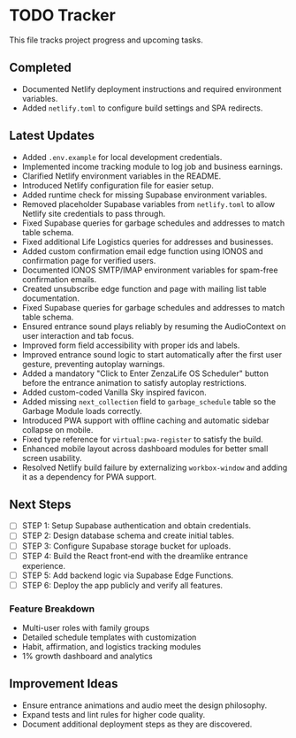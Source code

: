 # TODO Tracker

This file tracks project progress and upcoming tasks.

## Completed
- Documented Netlify deployment instructions and required environment variables.
- Added `netlify.toml` to configure build settings and SPA redirects.

## Latest Updates
- Added `.env.example` for local development credentials.
- Implemented income tracking module to log job and business earnings.
- Clarified Netlify environment variables in the README.
- Introduced Netlify configuration file for easier setup.
- Added runtime check for missing Supabase environment variables.
- Removed placeholder Supabase variables from `netlify.toml` to allow Netlify
  site credentials to pass through.
- Fixed Supabase queries for garbage schedules and addresses to match table schema.
- Fixed additional Life Logistics queries for addresses and businesses.
- Added custom confirmation email edge function using IONOS and confirmation
  page for verified users.
- Documented IONOS SMTP/IMAP environment variables for spam-free confirmation emails.
- Created unsubscribe edge function and page with mailing list table documentation.
- Fixed Supabase queries for garbage schedules and addresses to match table schema.
- Ensured entrance sound plays reliably by resuming the AudioContext on user interaction and tab focus.
- Improved form field accessibility with proper ids and labels.
- Improved entrance sound logic to start automatically after the first user gesture, preventing autoplay warnings.
- Added a mandatory "Click to Enter ZenzaLife OS Scheduler" button before the entrance animation to satisfy autoplay restrictions.
- Added custom-coded Vanilla Sky inspired favicon.
- Added missing `next_collection` field to `garbage_schedule` table so the Garbage Module loads correctly.
- Introduced PWA support with offline caching and automatic sidebar collapse on mobile.
- Fixed type reference for `virtual:pwa-register` to satisfy the build.
- Enhanced mobile layout across dashboard modules for better small screen usability.
- Resolved Netlify build failure by externalizing `workbox-window` and adding it
  as a dependency for PWA support.

## Next Steps
- [ ] STEP 1: Setup Supabase authentication and obtain credentials.
- [ ] STEP 2: Design database schema and create initial tables.
- [ ] STEP 3: Configure Supabase storage bucket for uploads.
- [ ] STEP 4: Build the React front‑end with the dreamlike entrance experience.
- [ ] STEP 5: Add backend logic via Supabase Edge Functions.
- [ ] STEP 6: Deploy the app publicly and verify all features.

### Feature Breakdown
- Multi-user roles with family groups
- Detailed schedule templates with customization
- Habit, affirmation, and logistics tracking modules
- 1% growth dashboard and analytics

## Improvement Ideas
- Ensure entrance animations and audio meet the design philosophy.
- Expand tests and lint rules for higher code quality.
- Document additional deployment steps as they are discovered.


